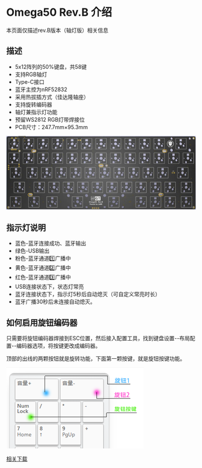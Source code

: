 Omega50 Rev.B 介绍
=====================
本页面仅描述rev.B版本（轴灯版）相关信息

描述
---------

- 5x12阵列的50%键盘，共58键
- 支持RGB轴灯
- Type-C接口
- 蓝牙主控为nRF52832
- 采用热拔插方式（佳达隆轴座）
- 支持旋转编码器
- 轴灯兼指示灯功能
- 预留WS2812 RGB灯带焊接位
- PCB尺寸：247.7mm×95.3mm

![](../img/omega50-b.jpg "Omega50 PCB")

指示灯说明
----------
- 蓝色-蓝牙连接成功、蓝牙输出
- 绿色-USB输出
- 粉色-蓝牙通道1️⃣广播中
- 黄色-蓝牙通道2️⃣广播中
- 红色-蓝牙通道3️⃣广播中
- USB连接状态下，状态灯常亮
- 蓝牙连接状态下，指示灯5秒后自动熄灭（可自定义常亮时长）
- 蓝牙广播30秒后未连接自动熄灭。

## 如何启用旋钮编码器

只需要将旋钮编码器焊接到ESC位置，然后接入配置工具，找到键盘设置--布局配置--编码器选项，将按键更改成编码器。

顶部的出线的两颗按钮就是旋转功能，下面第一颗按键，就是旋钮按键功能。

![](../img/rotary.png "按键示意图")


[相关下载](../download.md) 